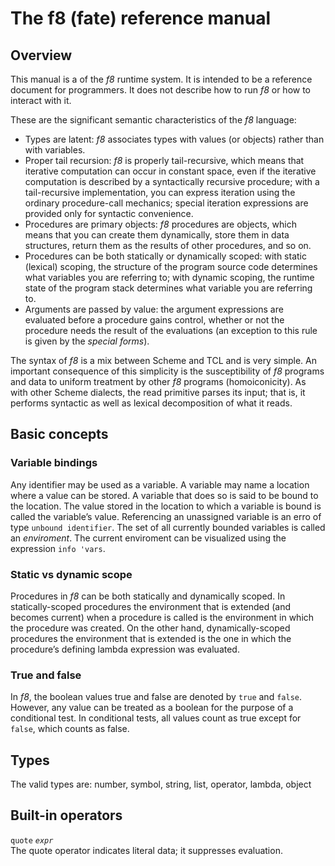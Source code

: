  # The f8 (fate) reference manual<br>
 ## Overview
 This manual is a of the *f8* runtime system. It is intended to be a reference document for programmers. It does not describe how to run *f8* or how to interact with it.
 
 These are the significant semantic characteristics of the *f8* language:
 - Types are latent: *f8* associates types with values (or objects) rather than with variables.
 - Proper tail recursion: *f8* is properly tail-recursive, which means that iterative computation can occur in constant space, even if the iterative computation is described by a syntactically recursive procedure; with a tail-recursive implementation, you can express iteration using the ordinary procedure-call mechanics; special iteration expressions are provided only for syntactic convenience.
 - Procedures are primary objects: *f8* procedures are objects, which means that you can create them dynamically, store them in data structures, return them as the results of other procedures, and so on.
 - Procedures can be both statically or dynamically scoped: with static (lexical) scoping, the structure of the program source code determines what variables you are referring to; with dynamic scoping, the runtime state of the program stack determines what variable you are referring to. 
 - Arguments are passed by value: the argument expressions are evaluated before a procedure gains control, whether or not the procedure needs the result of the evaluations (an exception to this rule is given by the *special forms*).<br>
 
 The syntax of *f8* is a mix between Scheme and TCL and is very simple. An important consequence of this simplicity is the susceptibility of *f8* programs and data to uniform treatment by other *f8* programs (homoiconicity). As with other Scheme dialects, the read primitive parses its input; that is, it performs syntactic as well as lexical decomposition of what it reads.<br>
 
 ## Basic concepts
 ### Variable bindings
 Any identifier may be used as a variable. A variable may name a location where a value can be stored. 
 A variable that does so is said to be bound to the location. The value stored in the location to which a variable is bound is called the variable’s value.
 Referencing an unassigned variable is an erro of type `unbound identifier`. The set of all currently bounded variables is called an *enviroment*. 
 The current enviroment can be visualized using the expression `info 'vars`.
 
 ### Static vs dynamic scope
 Procedures in *f8* can be both statically and dynamically scoped. In statically-scoped procedures the environment that is extended (and becomes current) 
 when a procedure is called is the environment in which the procedure was created. On the other hand, dynamically-scoped procedures the environment 
 that is extended is the one in which the procedure’s defining lambda expression was evaluated.

 ### True and false
 In *f8*, the boolean values true and false are denoted by `true` and `false`. However, any value can be treated as a boolean for the purpose of a conditional test. In conditional tests, all values count as true except for `false`, which counts as false.
 ## Types
 The valid types are: number, symbol, string, list, operator, lambda, object
 ## Built-in operators
 `quote` *`expr`* <br>
 The quote operator indicates literal data; it suppresses evaluation.
